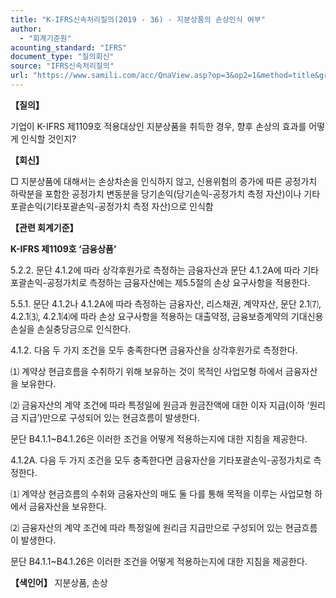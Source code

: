 ```yaml
---
title: "K-IFRS신속처리질의(2019 - 36) - 지분상품의 손상인식 여부"
author:
  - "회계기준원"
acounting_standard: "IFRS"
document_type: "질의회신"
source: "IFRS신속처리질의"
url: "https://www.samili.com/acc/QnaView.asp?op=3&op2=1&method=title&group=2124-15;1&orgcode=3&searchword=&page=40&code=K%2DIFRS%EC%8B%A0%EC%86%8D%EC%B2%98%EB%A6%AC%EC%A7%88%EC%9D%98%2D36%3A201903"
---
```

**【질의】**

  

기업이 K-IFRS 제1109호 적용대상인 지분상품을 취득한 경우, 향후 손상의 효과를 어떻게 인식할 것인지?

  
  

**【회신】**

  

□ 지분상품에 대해서는 손상차손을 인식하지 않고, 신용위험의 증가에 따른 공정가치 하락분을 포함한 공정가치 변동분을 당기손익(당기손익-공정가치 측정 자산)이나 기타포괄손익(기타포괄손익-공정가치 측정 자산)으로 인식함

  
  

**【관련 회계기준】**

  

**K-IFRS 제1109호 ‘금융상품’**

  

5.2.2. 문단 4.1.2에 따라 상각후원가로 측정하는 금융자산과 문단 4.1.2A에 따라 기타포괄손익-공정가치로 측정하는 금융자산에는 제5.5절의 손상 요구사항을 적용한다.

  

5.5.1. 문단 4.1.2나 4.1.2A에 따라 측정하는 금융자산, 리스채권, 계약자산, 문단 2.1⑺, 4.2.1⑶, 4.2.1⑷에 따라 손상 요구사항을 적용하는 대출약정, 금융보증계약의 기대신용손실을 손실충당금으로 인식한다.

  

4.1.2. 다음 두 가지 조건을 모두 충족한다면 금융자산을 상각후원가로 측정한다.

⑴ 계약상 현금흐름을 수취하기 위해 보유하는 것이 목적인 사업모형 하에서 금융자산을 보유한다.

⑵ 금융자산의 계약 조건에 따라 특정일에 원금과 원금잔액에 대한 이자 지급(이하 ‘원리금 지급’)만으로 구성되어 있는 현금흐름이 발생한다.

문단 B4.1.1~B4.1.26은 이러한 조건을 어떻게 적용하는지에 대한 지침을 제공한다.

  

4.1.2A. 다음 두 가지 조건을 모두 충족한다면 금융자산을 기타포괄손익-공정가치로 측정한다.

⑴ 계약상 현금흐름의 수취와 금융자산의 매도 둘 다를 통해 목적을 이루는 사업모형 하에서 금융자산을 보유한다.

⑵ 금융자산의 계약 조건에 따라 특정일에 원리금 지급만으로 구성되어 있는 현금흐름이 발생한다.

문단 B4.1.1~B4.1.26은 이러한 조건을 어떻게 적용하는지에 대한 지침을 제공한다.

  
  

**【색인어】** 지분상품, 손상

